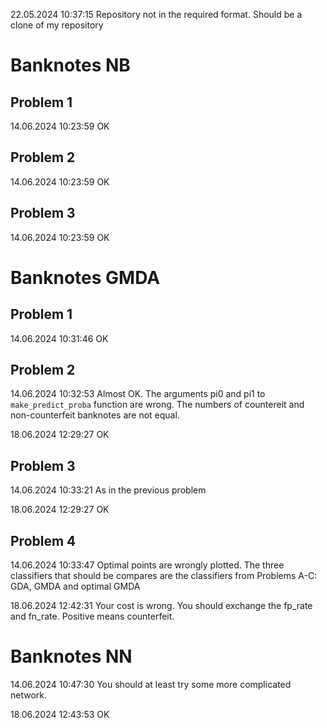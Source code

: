 22.05.2024 10:37:15
Repository not in the required format. Should be a clone of my repository

# Banknotes NB

## Problem 1

14.06.2024 10:23:59 OK

## Problem 2

14.06.2024 10:23:59 OK

## Problem 3

14.06.2024 10:23:59 OK

# Banknotes GMDA

## Problem 1

14.06.2024 10:31:46 OK

## Problem 2

14.06.2024 10:32:53
Almost OK. The arguments pi0 and pi1 to `make_predict_proba` function are wrong. The numbers of countereit and non-counterfeit banknotes are not equal.  

18.06.2024 12:29:27 OK

## Problem 3

14.06.2024 10:33:21
As in the previous problem

18.06.2024 12:29:27 OK

## Problem 4

14.06.2024 10:33:47
Optimal points are wrongly plotted. 
The three classifiers that should be compares are the classifiers from Problems A-C: GDA, GMDA and optimal GMDA

18.06.2024 12:42:31
Your cost is wrong. You should exchange the fp_rate and fn_rate. Positive means counterfeit. 

# Banknotes NN

14.06.2024 10:47:30
You should at least try some more complicated network.

18.06.2024 12:43:53 OK

